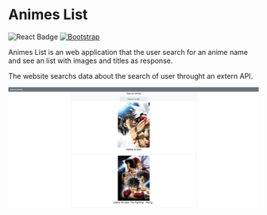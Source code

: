 # Animes List
 ![React Badge](https://img.shields.io/badge/React-20232A?style=for-the-badge&logo=react&logoColor=61DAFB) [![Bootstrap](https://img.shields.io/badge/Bootstrap-563D7C?style=for-the-badge&logo=bootstrap&logoColor=white)]("#") 
 
 Animes List is an web application that the user search for an anime name and see an list with images and titles  as response. 

The website searchs data about the search of user throught an extern API.

<img src = "src/images/page.png"/>